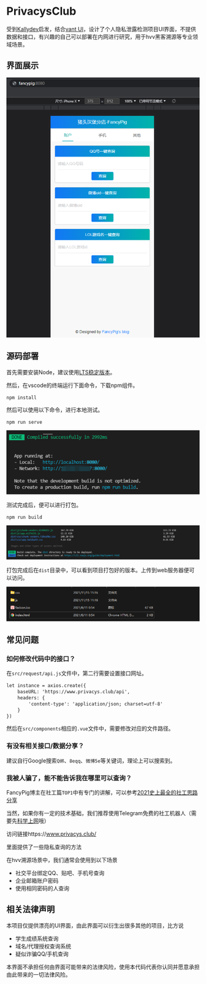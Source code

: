 # PrivacysClub
受到[Kallydev](https://github.com/kallydev/privacy)启发，结合[vant UI](https://youzan.github.io/vant/#/zh-CN/)，设计了个人隐私泄露检测项目UI界面，不提供数据和接口，有兴趣的自己可以部署在内网进行研究，用于hvv黑客溯源等专业领域场景。

## 界面展示

![1](https://github.com/B1gM8c/PrivacysClub/blob/main/img/image-20211115112631071.png?raw=true)





## 源码部署

首先需要安装Node，建议使用[LTS稳定版本](https://npm.taobao.org/mirrors/node/v14.18.1/node-v14.18.1-x64.msi)。

然后，在vscode的终端运行下面命令，下载npm组件。

```
npm install
```

然后可以使用以下命令，进行本地测试。

```
npm run serve
```

![image-20211115113124750](https://github.com/B1gM8c/PrivacysClub/blob/main/img/image-20211115113056568.png?raw=true)

测试完成后，便可以进行打包。

```
npm run build
```



![image-20211115113214736](https://github.com/B1gM8c/PrivacysClub/blob/main/img/image-20211115113214736.png?raw=true)

打包完成后在`dist`目录中，可以看到项目打包好的版本。上传到web服务器便可以访问。

![image-20211115113359943](https://github.com/B1gM8c/PrivacysClub/blob/main/img/image-20211115113359943.png?raw=true)

## 常见问题

### 如何修改代码中的接口？

在`src/request/api.js`文件中，第二行需要设置接口网址。

```
let instance = axios.create({
    baseURL: 'https://www.privacys.club/api',
    headers: {
        'content-type': 'application/json; charset=utf-8'
    }
})
```

然后在`src/components`相应的`.vue`文件中，需要修改对应的文件路径。

### 有没有相关接口/数据分享？

建议自行Google搜索`Q绑`、`8eqq`、`微博5e`等关键词，理论上可以搜索到。

### 我被人骗了，能不能告诉我在哪里可以查询？

FancyPig博主在社工篇`TOP1`中有专门的讲解，可以参考[2021史上最全的社工思路分享](https://www.iculture.cc/sg/pig=1034)

当然，如果你有一定的技术基础，我们推荐使用Telegram免费的社工机器人（需要先[科学上网](https://hello-shudong.com/auth/register?code=ekmH)哦）

访问链接https://www.privacys.club/

里面提供了一些隐私查询的方法

在hvv溯源场景中，我们通常会使用到以下场景

- 社交平台绑定QQ、贴吧、手机号查询
- 企业邮箱账户密码
- 使用相同密码的人查询

## 相关法律声明

本项目仅提供漂亮的UI界面，由此界面可以衍生出很多其他的项目，比方说

- 学生成绩系统查询
- 域名/代理授权查询系统
- 疑似诈骗QQ/手机查询

本界面不承担任何由界面可能带来的法律风险，使用本代码代表你认同并愿意承担由此带来的一切法律风险。

